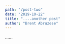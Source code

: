```yaml
---
path: "/post-two"
date: "2019-10-22"
title: "....another post"
author: "Brent Abruzese"
---
```


...... 